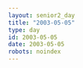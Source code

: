 ```yaml
---
layout: senior2_day
title: "2003-05-05"
type: day
id: 2003-05-05
date: 2003-05-05
robots: noindex
---
```



